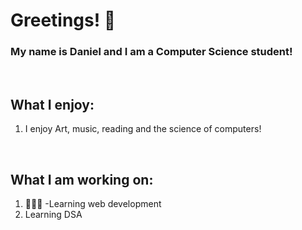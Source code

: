 <h1>Greetings! 🤖</h1>
<h3>My name is Daniel and I am a Computer Science student!</h3>
</br>
<h2>What I enjoy:</h2>
<ol>
  <li>I enjoy Art, music, reading and the science of computers!</li>
</ol>  
</br>
<h2>What I am working on:</h2>
<ol>
  <li>👨🏽‍💻 -Learning web development</li>
  <li> Learning DSA </li>
</ol>

<!--
**recursiveDan/recursiveDan** is a ✨ _special_ ✨ repository because its `README.md` (this file) appears on your GitHub profile.

Here are some ideas to get you started:

- 🔭 I’m currently working on ...
- 🌱 I’m currently learning ...
- 👯 I’m looking to collaborate on ...
- 🤔 I’m looking for help with ...
- 💬 Ask me about ...
- 📫 How to reach me: ...
- 😄 Pronouns: ...
- ⚡ Fun fact: ...
-->
